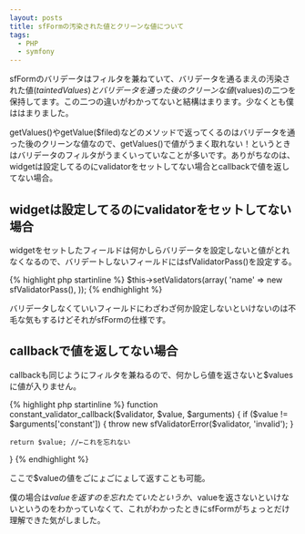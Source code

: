 ```yaml
---
layout: posts
title: sfFormの汚染された値とクリーンな値について
tags: 
  - PHP
  - symfony
---
```


sfFormのバリデータはフィルタを兼ねていて、バリデータを通るまえの汚染された値($taintedValues)とバリデータを通った後のクリーンな値($values)の二つを保持してます。この二つの違いがわかってないと結構はまります。少なくとも僕ははまりました。

getValues()やgetValue($filed)などのメソッドで返ってくるのはバリデータを通った後のクリーンな値なので、getValues()で値がうまく取れない！というときはバリデータのフィルタがうまくいっていなことが多いです。ありがちなのは、widgetは設定してるのにvalidatorをセットしてない場合とcallbackで値を返してない場合。

widgetは設定してるのにvalidatorをセットしてない場合
---------------------------------------------------

widgetをセットしたフィールドは何かしらバリデータを設定しないと値がとれなくなるので、バリデートしないフィールドにはsfValidatorPass()を設定する。

{% highlight php startinline %}
$this->setValidators(array(
    'name' => new sfValidatorPass(), 
));
{% endhighlight %}

バリデータしなくていいフィールドにわざわざ何か設定しないといけないのは不毛な気もするけどそれがsfFormの仕様です。

callbackで値を返してない場合
---------------------------------------------------

callbackも同じようにフィルタを兼ねるので、何かしら値を返さないと$valuesに値が入りません。

{% highlight php startinline %}
function constant_validator_callback($validator, $value, $arguments)
{
    if ($value != $arguments['constant'])
    {
      throw new sfValidatorError($validator, 'invalid');
    }
 
    return $value; //←これを忘れない
}
{% endhighlight %}

ここで$valueの値をごにょごにょして返すことも可能。

僕の場合は$valueを返すのを忘れたていたというか、$valueを返さないといけないというのをわかっていなくて、これがわかったときにsfFormがちょっとだけ理解できた気がしました。
